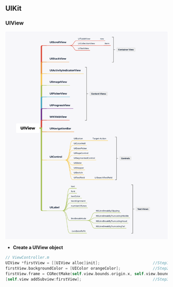 ## UIKit

### UIView

![UIView](images/uiview.png)

- **Create a UIView object**

```objective-c
// ViewController.m
UIView *firstView = [[UIView alloc]init];						//Step1
firstView.backgroundColor = [UIColor orangeColor];       		//Step2
firstView.frame = CGRectMake(self.view.bounds.origin.x, self.view.bounds.origin.y, self.view.bounds.size.width, self.view.bounds.size.height);  
[self.view addSubview:firstView];								//Step3
```

